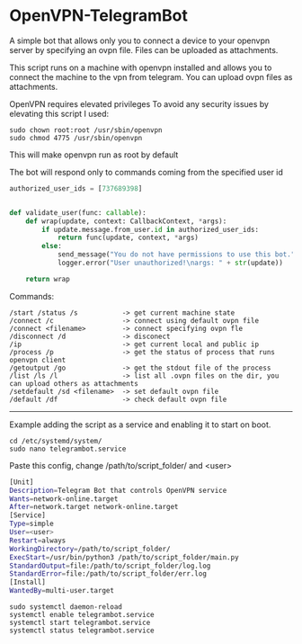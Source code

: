 # OpenVPN-TelegramBot
A simple bot that allows only you to connect a device to your openvpn server by specifying an ovpn file. Files can be uploaded as attachments.

This script runs on a machine with openvpn installed and allows you to connect the machine to the vpn from telegram.
You can upload ovpn files as attachments.

OpenVPN requires elevated privileges
To avoid any security issues by elevating this script I used:
```console
sudo chown root:root /usr/sbin/openvpn
sudo chmod 4775 /usr/sbin/openvpn
```
This will make openvpn run as root by default

The bot will respond only to commands coming from the specified user id

```python
authorized_user_ids = [737689398]


def validate_user(func: callable):
    def wrap(update, context: CallbackContext, *args):
        if update.message.from_user.id in authorized_user_ids:
            return func(update, context, *args)
        else:
            send_message("You do not have permissions to use this bot.", update, context)
            logger.error("User unauthorized!\nargs: " + str(update))

    return wrap
```


Commands:

```
/start /status /s           -> get current machine state
/connect /c                 -> connect using default ovpn file
/connect <filename>         -> connect specifying ovpn fle
/disconnect /d              -> disconect
/ip                         -> get current local and public ip
/process /p                 -> get the status of process that runs openvpn client
/getoutput /go              -> get the stdout file of the process
/list /ls /l                -> list all .ovpn files on the dir, you can upload others as attachments
/setdefault /sd <filename>  -> set default ovpn file
/default /df                -> check default ovpn file
```

---

Example adding the script as a service and enabling it to start on boot.
```console
cd /etc/systemd/system/
sudo nano telegrambot.service
```

Paste this config, change /path/to/script_folder/ and \<user\>

```bash
[Unit]
Description=Telegram Bot that controls OpenVPN service
Wants=network-online.target
After=network.target network-online.target
[Service]
Type=simple
User=<user>
Restart=always
WorkingDirectory=/path/to/script_folder/
ExecStart=/usr/bin/python3 /path/to/script_folder/main.py
StandardOutput=file:/path/to/script_folder/log.log
StandardError=file:/path/to/script_folder/err.log
[Install]
WantedBy=multi-user.target
```
```console
sudo systemctl daemon-reload
systemctl enable telegrambot.service
systemctl start telegrambot.service
systemctl status telegrambot.service
```
